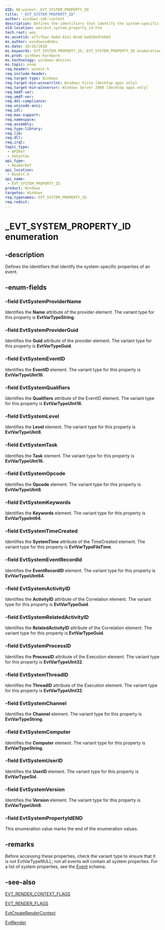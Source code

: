 ```yaml
---
UID: NE:winevt._EVT_SYSTEM_PROPERTY_ID
title: "_EVT_SYSTEM_PROPERTY_ID"
author: windows-sdk-content
description: Defines the identifiers that identify the system-specific properties of an event.
old-location: wes\evt_system_property_id.htm
tech.root: wes
ms.assetid: a77cfbac-9abd-41e1-8ce6-ba92de97eb64
ms.author: windowssdkdev
ms.date: 10/26/2018
ms.keywords: EVT_SYSTEM_PROPERTY_ID, EVT_SYSTEM_PROPERTY_ID enumeration [EventLog], EvtSystemActivityID, EvtSystemChannel, EvtSystemComputer, EvtSystemEventID, EvtSystemEventRecordId, EvtSystemKeywords, EvtSystemLevel, EvtSystemOpcode, EvtSystemProcessID, EvtSystemPropertyIdEND, EvtSystemProviderGuid, EvtSystemProviderName, EvtSystemQualifiers, EvtSystemRelatedActivityID, EvtSystemTask, EvtSystemThreadID, EvtSystemTimeCreated, EvtSystemUserID, EvtSystemVersion, _EVT_SYSTEM_PROPERTY_ID, wes.evt_system_property_id, winevt/EVT_SYSTEM_PROPERTY_ID, winevt/EvtSystemActivityID, winevt/EvtSystemChannel, winevt/EvtSystemComputer, winevt/EvtSystemEventID, winevt/EvtSystemEventRecordId, winevt/EvtSystemKeywords, winevt/EvtSystemLevel, winevt/EvtSystemOpcode, winevt/EvtSystemProcessID, winevt/EvtSystemPropertyIdEND, winevt/EvtSystemProviderGuid, winevt/EvtSystemProviderName, winevt/EvtSystemQualifiers, winevt/EvtSystemRelatedActivityID, winevt/EvtSystemTask, winevt/EvtSystemThreadID, winevt/EvtSystemTimeCreated, winevt/EvtSystemUserID, winevt/EvtSystemVersion
ms.prod: windows-hardware
ms.technology: windows-devices
ms.topic: enum
req.header: winevt.h
req.include-header: 
req.target-type: Windows
req.target-min-winverclnt: Windows Vista [desktop apps only]
req.target-min-winversvr: Windows Server 2008 [desktop apps only]
req.kmdf-ver: 
req.umdf-ver: 
req.ddi-compliance: 
req.unicode-ansi: 
req.idl: 
req.max-support: 
req.namespace: 
req.assembly: 
req.type-library: 
req.lib: 
req.dll: 
req.irql: 
topic_type:
 - APIRef
 - kbSyntax
api_type:
 - HeaderDef
api_location:
 - WinEvt.h
api_name:
 - EVT_SYSTEM_PROPERTY_ID
product: Windows
targetos: Windows
req.typenames: EVT_SYSTEM_PROPERTY_ID
req.redist: 
---
```


# _EVT_SYSTEM_PROPERTY_ID enumeration


## -description


Defines the identifiers that identify the system-specific properties of an event.


## -enum-fields




### -field EvtSystemProviderName

Identifies the <b>Name</b> attribute of the provider element. The variant type for this property is <b>EvtVarTypeString</b>.


### -field EvtSystemProviderGuid

Identifies the <b>Guid</b> attribute of the provider element. The variant type for this property is <b>EvtVarTypeGuid</b>.


### -field EvtSystemEventID

Identifies the <b>EventID</b> element. The variant type for this property is <b>EvtVarTypeUInt16</b>.


### -field EvtSystemQualifiers

Identifies the <b>Qualifiers</b> attribute of the EventID element. The variant type for this property is <b>EvtVarTypeUInt16</b>.


### -field EvtSystemLevel

Identifies the <b>Level</b> element. The variant type for this property is <b>EvtVarTypeUInt8</b>.


### -field EvtSystemTask

Identifies the <b>Task</b> element. The variant type for this property is <b>EvtVarTypeUInt16</b>.


### -field EvtSystemOpcode

Identifies the <b>Opcode</b> element. The variant type for this property is <b>EvtVarTypeUInt8</b>.


### -field EvtSystemKeywords

Identifies the <b>Keywords</b> element. The variant type for this property is <b>EvtVarTypeInt64</b>.


### -field EvtSystemTimeCreated

Identifies the <b>SystemTime</b> attribute of the TimeCreated element. The variant type for this property is <b>EvtVarTypeFileTime</b>.


### -field EvtSystemEventRecordId

Identifies the <b>EventRecordID</b> element. The variant type for this property is <b>EvtVarTypeUInt64</b>.


### -field EvtSystemActivityID

Identifies the <b>ActivityID</b> attribute of the Correlation element. The variant type for this property is <b>EvtVarTypeGuid</b>.


### -field EvtSystemRelatedActivityID

Identifies the <b>RelatedActivityID</b> attribute of the Correlation element. The variant type for this property is <b>EvtVarTypeGuid</b>.


### -field EvtSystemProcessID

Identifies the <b>ProcessID</b> attribute of the Execution element. The variant type for this property is <b>EvtVarTypeUInt32</b>.


### -field EvtSystemThreadID

Identifies the <b>ThreadID</b> attribute of the Execution element. The variant type for this property is <b>EvtVarTypeUInt32</b>.


### -field EvtSystemChannel

Identifies the <b>Channel</b> element. The variant type for this property is <b>EvtVarTypeString</b>.


### -field EvtSystemComputer

Identifies the <b>Computer</b> element. The variant type for this property is <b>EvtVarTypeString</b>.


### -field EvtSystemUserID

Identifies the <b>UserID</b> element. The variant type for this property is <b>EvtVarTypeSid</b>.


### -field EvtSystemVersion

Identifies the <b>Version</b> element. The variant type for this property is <b>EvtVarTypeUInt8</b>.


### -field EvtSystemPropertyIdEND

  This enumeration value marks the end of the enumeration values.


## -remarks



Before accessing these properties, check the variant type to ensure that it is not EvtVarTypeNULL; not all events will contain all system properties. For a list of system properties, see the <a href="https://msdn.microsoft.com/36037697-b777-4e5c-99af-77964200a3e4">Event</a> schema.




## -see-also




<a href="https://msdn.microsoft.com/1c933266-28d9-4ef2-b156-eedf4ccb189b">EVT_RENDER_CONTEXT_FLAGS</a>



<a href="https://msdn.microsoft.com/e7206481-c734-425f-a2b6-fa0d9a2b66c1">EVT_RENDER_FLAGS</a>



<a href="https://msdn.microsoft.com/729cfd74-c158-463d-9247-ee2c75b259d4">EvtCreateRenderContext</a>



<a href="https://msdn.microsoft.com/521322b6-3424-4321-bcba-fa8dcdc05a76">EvtRender</a>
 

 

